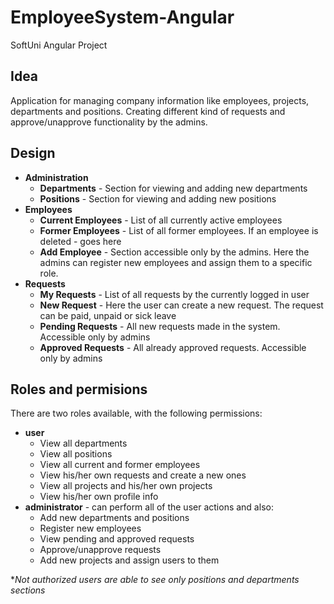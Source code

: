 # EmployeeSystem-Angular
SoftUni Angular Project
## Idea ##
Application for managing company information like employees, projects, departments and positions. Creating different kind of requests and approve/unapprove functionality by the admins.

## Design ##
- **Administration**
	- **Departments** - Section for viewing and adding new departments
	- **Positions** - Section for viewing and adding new positions
- **Employees**
	- **Current Employees** - List of all currently active employees
	- **Former Employees** - List of all former employees. If an employee is deleted - goes here
	- **Add Employee** - Section accessible only by the admins. Here the admins can register new employees and assign them to a specific role.
- **Requests**
	- **My Requests** - List of all requests by the currently logged in user
	- **New Request** - Here the user can create a new request. The request can be paid, unpaid or sick leave
	- **Pending Requests** - All new requests made in the system. Accessible only by admins
	- **Approved Requests** - All already approved requests. Accessible only by admins

## Roles and permisions ##
There are two roles available, with the following permissions:

- **user**
	- View all departments
	- View all positions
	- View all current and former employees
	- View his/her own requests and create a new ones
	- View all projects and his/her own projects
	- View his/her own profile info
- **administrator** - can perform all of the user actions and also:
	- Add new departments and positions
	- Register new employees
	- View pending and approved requests
	- Approve/unapprove requests
	- Add new projects and assign users to them

**Not authorized users are able to see only positions and departments sections*


 
